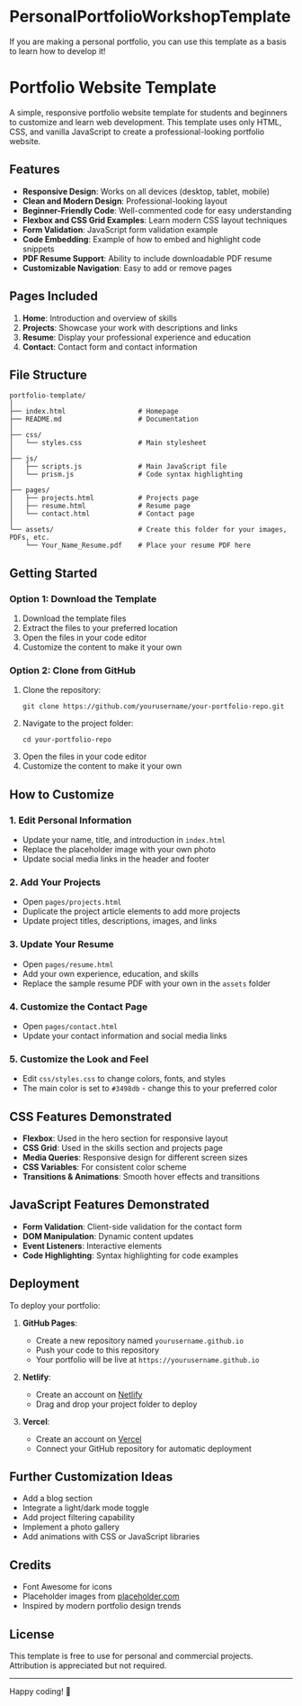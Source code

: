 # PersonalPortfolioWorkshopTemplate
If you are making a personal portfolio, you can use this template as a basis to learn how to develop it!


# Portfolio Website Template

A simple, responsive portfolio website template for students and beginners to customize and learn web development. This template uses only HTML, CSS, and vanilla JavaScript to create a professional-looking portfolio website.

## Features

- **Responsive Design**: Works on all devices (desktop, tablet, mobile)
- **Clean and Modern Design**: Professional-looking layout
- **Beginner-Friendly Code**: Well-commented code for easy understanding
- **Flexbox and CSS Grid Examples**: Learn modern CSS layout techniques
- **Form Validation**: JavaScript form validation example
- **Code Embedding**: Example of how to embed and highlight code snippets
- **PDF Resume Support**: Ability to include downloadable PDF resume
- **Customizable Navigation**: Easy to add or remove pages

## Pages Included

1. **Home**: Introduction and overview of skills
2. **Projects**: Showcase your work with descriptions and links
3. **Resume**: Display your professional experience and education
4. **Contact**: Contact form and contact information

## File Structure

```
portfolio-template/
│
├── index.html                  # Homepage
├── README.md                   # Documentation
│
├── css/
│   └── styles.css              # Main stylesheet
│
├── js/
│   ├── scripts.js              # Main JavaScript file
│   └── prism.js                # Code syntax highlighting
│
├── pages/
│   ├── projects.html           # Projects page
│   ├── resume.html             # Resume page
│   └── contact.html            # Contact page
│
└── assets/                     # Create this folder for your images, PDFs, etc.
    └── Your_Name_Resume.pdf    # Place your resume PDF here
```

## Getting Started

### Option 1: Download the Template

1. Download the template files
2. Extract the files to your preferred location
3. Open the files in your code editor
4. Customize the content to make it your own

### Option 2: Clone from GitHub

1. Clone the repository:
   ```
   git clone https://github.com/yourusername/your-portfolio-repo.git
   ```
2. Navigate to the project folder:
   ```
   cd your-portfolio-repo
   ```
3. Open the files in your code editor
4. Customize the content to make it your own

## How to Customize

### 1. Edit Personal Information

- Update your name, title, and introduction in `index.html`
- Replace the placeholder image with your own photo
- Update social media links in the header and footer

### 2. Add Your Projects

- Open `pages/projects.html`
- Duplicate the project article elements to add more projects
- Update project titles, descriptions, images, and links

### 3. Update Your Resume

- Open `pages/resume.html`
- Add your own experience, education, and skills
- Replace the sample resume PDF with your own in the `assets` folder

### 4. Customize the Contact Page

- Open `pages/contact.html`
- Update your contact information and social media links

### 5. Customize the Look and Feel

- Edit `css/styles.css` to change colors, fonts, and styles
- The main color is set to `#3498db` - change this to your preferred color

## CSS Features Demonstrated

- **Flexbox**: Used in the hero section for responsive layout
- **CSS Grid**: Used in the skills section and projects page
- **Media Queries**: Responsive design for different screen sizes
- **CSS Variables**: For consistent color scheme
- **Transitions & Animations**: Smooth hover effects and transitions

## JavaScript Features Demonstrated

- **Form Validation**: Client-side validation for the contact form
- **DOM Manipulation**: Dynamic content updates
- **Event Listeners**: Interactive elements
- **Code Highlighting**: Syntax highlighting for code examples

## Deployment

To deploy your portfolio:

1. **GitHub Pages**:
   - Create a new repository named `yourusername.github.io`
   - Push your code to this repository
   - Your portfolio will be live at `https://yourusername.github.io`

2. **Netlify**:
   - Create an account on [Netlify](https://www.netlify.com/)
   - Drag and drop your project folder to deploy

3. **Vercel**:
   - Create an account on [Vercel](https://vercel.com/)
   - Connect your GitHub repository for automatic deployment

## Further Customization Ideas

- Add a blog section
- Integrate a light/dark mode toggle
- Add project filtering capability
- Implement a photo gallery
- Add animations with CSS or JavaScript libraries

## Credits

- Font Awesome for icons
- Placeholder images from [placeholder.com](https://placeholder.com/)
- Inspired by modern portfolio design trends

## License

This template is free to use for personal and commercial projects. Attribution is appreciated but not required.

---

Happy coding! 🚀